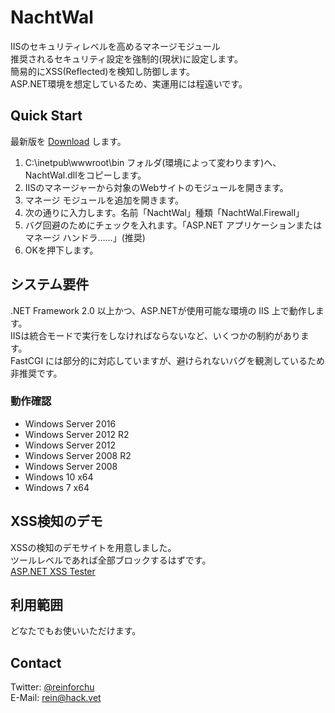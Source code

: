 # NachtWal

IISのセキュリティレベルを高めるマネージモジュール  
推奨されるセキュリティ設定を強制的(現状)に設定します。  
簡易的にXSS(Reflected)を検知し防御します。  
ASP.NET環境を想定しているため、実運用には程遠いです。

## Quick Start

最新版を [Download](https://github.com/reinforchu/NachtWal/releases) します。

1. C:\inetpub\wwwroot\bin フォルダ(環境によって変わります)へ、NachtWal.dllをコピーします。
2. IISのマネージャーから対象のWebサイトのモジュールを開きます。
3. マネージ モジュールを追加を開きます。
4. 次の通りに入力します。名前「NachtWal」種類「NachtWal.Firewall」
5. バグ回避のためにチェックを入れます。「ASP.NET アプリケーションまたはマネージ ハンドラ……」(推奨)
6. OKを押下します。

## システム要件

.NET Framework 2.0 以上かつ、ASP.NETが使用可能な環境の IIS 上で動作します。  
IISは統合モードで実行をしなければならないなど、いくつかの制約があります。  
FastCGI には部分的に対応していますが、避けられないバグを観測しているため非推奨です。

### 動作確認

+ Windows Server 2016
+ Windows Server 2012 R2
+ Windows Server 2012
+ Windows Server 2008 R2
+ Windows Server 2008
+ Windows 10 x64
+ Windows 7 x64

## XSS検知のデモ

XSSの検知のデモサイトを用意しました。  
ツールレベルであれば全部ブロックするはずです。  
[ASP.NET XSS Tester](http://hack.vet/xss.ashx)

## 利用範囲

どなたでもお使いいただけます。

## Contact

Twitter: [@reinforchu](https://twitter.com/reinforchu)  
E-Mail: rein@hack.vet